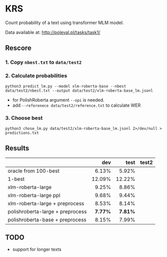 # KRS

Count probability of a text using transformer MLM model.

Data available at: http://poleval.pl/tasks/task1/

## Rescore

### 1. Copy `nbest.txt` to `data/test2`

### 2. Calculate probabilities
```
python3 predict_lm.py --model xlm-roberta-base --nbest data/test2/nbest.txt --output data/test2/xlm-roberta-base_lm.jsonl
```
* for PolishRoberta argument `--opi` is needed.
* add `--referenece data/test2/reference.txt` to calculate WER

### 3. Choose best
```
python3 chose_lm.py data/test2/xlm-roberta-base_lm.jsonl 2>/dev/null > predictions.txt
```

## Results

|                                  |    dev |   test |  test2 |
|----------------------------------|-------:|-------:|-------:|
| oracle from 100-best             |  6.13% |  5.92% |        |
| 1-best                           | 12.09% | 12.22% |        |
| xlm-roberta-large                |  9.25% |  8.86% |        |
| xlm-roberta-large ppl            |  9.68% |  9.44% |        |
| xlm-roberta-large + preprocess   |  8.53% |  8.14% |        |
| polishroberta-large + preprocess |  **7.77%** |  **7.81%** |        |
| polishroberta-base + preprocess  |  8.15% |  7.99% |        |

## TODO

* support for longer texts